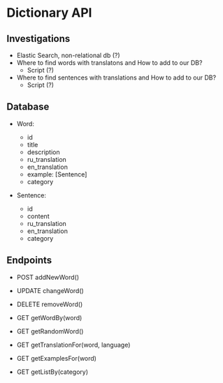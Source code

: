 # Dictionary API

## Investigations
- Elastic Search, non-relational db (?)
- Where to find words with translatons and How to add to our DB?
    - Script (?)
- Where to find sentences with translations and How to add to our DB?
    - Script (?)

## Database

- Word:
    - id
    - title
    - description
    - ru_translation
    - en_translation
    - example: [Sentence]
    - category

- Sentence:
    - id
    - content
    - ru_translation
    - en_translation
    - category

## Endpoints

- POST addNewWord()
- UPDATE changeWord()
- DELETE removeWord()

- GET getWordBy(word)
- GET getRandomWord()
- GET getTranslationFor(word, language)
- GET getExamplesFor(word)
- GET getListBy(category)
